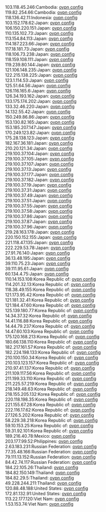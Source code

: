 103.118.45.246:Cambodia: [ovpn config](vpn/103_118_45_246.ovpn)  
119.82.254.66:Cambodia: [ovpn config](vpn/119_82_254_66.ovpn)  
118.136.42.11:Indonesia: [ovpn config](vpn/118_136_42_11.ovpn)  
103.152.178.62:Japan: [ovpn config](vpn/103_152_178_62.ovpn)  
106.150.220.151:Japan: [ovpn config](vpn/106_150_220_151.ovpn)  
110.135.102.73:Japan: [ovpn config](vpn/110_135_102_73.ovpn)  
113.154.84.113:Japan: [ovpn config](vpn/113_154_84_113.ovpn)  
114.187.223.66:Japan: [ovpn config](vpn/114_187_223_66.ovpn)  
117.18.181.73:Japan: [ovpn config](vpn/117_18_181_73.ovpn)  
118.106.73.238:Japan: [ovpn config](vpn/118_106_73_238.ovpn)  
118.159.108.111:Japan: [ovpn config](vpn/118_159_108_111.ovpn)  
119.239.80.144:Japan: [ovpn config](vpn/119_239_80_144.ovpn)  
121.106.148.235:Japan: [ovpn config](vpn/121_106_148_235.ovpn)  
122.215.138.225:Japan: [ovpn config](vpn/122_215_138_225.ovpn)  
123.1.114.53:Japan: [ovpn config](vpn/123_1_114_53.ovpn)  
125.51.64.56:Japan: [ovpn config](vpn/125_51_64_56.ovpn)  
126.116.165.6:Japan: [ovpn config](vpn/126_116_165_6.ovpn)  
126.34.193.162:Japan: [ovpn config](vpn/126_34_193_162.ovpn)  
133.175.174.202:Japan: [ovpn config](vpn/133_175_174_202.ovpn)  
133.32.46.220:Japan: [ovpn config](vpn/133_32_46_220.ovpn)  
14.132.55.42:Japan: [ovpn config](vpn/14_132_55_42.ovpn)  
150.249.86.86:Japan: [ovpn config](vpn/150_249_86_86.ovpn)  
153.130.82.165:Japan: [ovpn config](vpn/153_130_82_165.ovpn)  
153.185.207.147:Japan: [ovpn config](vpn/153_185_207_147.ovpn)  
170.249.123.82:Japan: [ovpn config](vpn/170_249_123_82.ovpn)  
175.28.138.123:Japan: [ovpn config](vpn/175_28_138_123.ovpn)  
182.167.36.181:Japan: [ovpn config](vpn/182_167_36_181.ovpn)  
210.20.121.34:Japan: [ovpn config](vpn/210_20_121_34.ovpn)  
219.100.37.104:Japan: [ovpn config](vpn/219_100_37_104.ovpn)  
219.100.37.105:Japan: [ovpn config](vpn/219_100_37_105.ovpn)  
219.100.37.107:Japan: [ovpn config](vpn/219_100_37_107.ovpn)  
219.100.37.13:Japan: [ovpn config](vpn/219_100_37_13.ovpn)  
219.100.37.177:Japan: [ovpn config](vpn/219_100_37_177.ovpn)  
219.100.37.182:Japan: [ovpn config](vpn/219_100_37_182.ovpn)  
219.100.37.19:Japan: [ovpn config](vpn/219_100_37_19.ovpn)  
219.100.37.31:Japan: [ovpn config](vpn/219_100_37_31.ovpn)  
219.100.37.49:Japan: [ovpn config](vpn/219_100_37_49.ovpn)  
219.100.37.51:Japan: [ovpn config](vpn/219_100_37_51.ovpn)  
219.100.37.55:Japan: [ovpn config](vpn/219_100_37_55.ovpn)  
219.100.37.58:Japan: [ovpn config](vpn/219_100_37_58.ovpn)  
219.100.37.86:Japan: [ovpn config](vpn/219_100_37_86.ovpn)  
219.100.37.87:Japan: [ovpn config](vpn/219_100_37_87.ovpn)  
219.100.37.96:Japan: [ovpn config](vpn/219_100_37_96.ovpn)  
219.28.163.178:Japan: [ovpn config](vpn/219_28_163_178.ovpn)  
220.150.152.155:Japan: [ovpn config](vpn/220_150_152_155.ovpn)  
221.118.47.135:Japan: [ovpn config](vpn/221_118_47_135.ovpn)  
222.229.53.78:Japan: [ovpn config](vpn/222_229_53_78.ovpn)  
27.91.76.140:Japan: [ovpn config](vpn/27_91_76_140.ovpn)  
36.13.48.195:Japan: [ovpn config](vpn/36_13_48_195.ovpn)  
39.110.75.23:Japan: [ovpn config](vpn/39_110_75_23.ovpn)  
39.111.95.61:Japan: [ovpn config](vpn/39_111_95_61.ovpn)  
60.134.4.75:Japan: [ovpn config](vpn/60_134_4_75.ovpn)  
110.14.153.108:Korea Republic of: [ovpn config](vpn/110_14_153_108.ovpn)  
114.201.32.13:Korea Republic of: [ovpn config](vpn/114_201_32_13.ovpn)  
118.38.49.155:Korea Republic of: [ovpn config](vpn/118_38_49_155.ovpn)  
121.173.95.42:Korea Republic of: [ovpn config](vpn/121_173_95_42.ovpn)  
121.181.32.41:Korea Republic of: [ovpn config](vpn/121_181_32_41.ovpn)  
121.184.47.60:Korea Republic of: [ovpn config](vpn/121_184_47_60.ovpn)  
125.139.180.77:Korea Republic of: [ovpn config](vpn/125_139_180_77.ovpn)  
14.34.37.32:Korea Republic of: [ovpn config](vpn/14_34_37_32.ovpn)  
14.41.116.88:Korea Republic of: [ovpn config](vpn/14_41_116_88.ovpn)  
14.44.79.237:Korea Republic of: [ovpn config](vpn/14_44_79_237.ovpn)  
14.47.60.103:Korea Republic of: [ovpn config](vpn/14_47_60_103.ovpn)  
175.120.168.213:Korea Republic of: [ovpn config](vpn/175_120_168_213.ovpn)  
180.66.138.110:Korea Republic of: [ovpn config](vpn/180_66_138_110.ovpn)  
182.217.161.57:Korea Republic of: [ovpn config](vpn/182_217_161_57.ovpn)  
182.224.198.133:Korea Republic of: [ovpn config](vpn/182_224_198_133.ovpn)  
210.100.150.34:Korea Republic of: [ovpn config](vpn/210_100_150_34.ovpn)  
210.103.123.157:Korea Republic of: [ovpn config](vpn/210_103_123_157.ovpn)  
210.97.41.137:Korea Republic of: [ovpn config](vpn/210_97_41_137.ovpn)  
211.109.117.56:Korea Republic of: [ovpn config](vpn/211_109_117_56.ovpn)  
211.199.33.110:Korea Republic of: [ovpn config](vpn/211_199_33_110.ovpn)  
211.225.57.219:Korea Republic of: [ovpn config](vpn/211_225_57_219.ovpn)  
218.149.48.63:Korea Republic of: [ovpn config](vpn/218_149_48_63.ovpn)  
218.155.205.132:Korea Republic of: [ovpn config](vpn/218_155_205_132.ovpn)  
220.118.198.35:Korea Republic of: [ovpn config](vpn/220_118_198_35.ovpn)  
221.155.67.28:Korea Republic of: [ovpn config](vpn/221_155_67_28.ovpn)  
222.116.17.62:Korea Republic of: [ovpn config](vpn/222_116_17_62.ovpn)  
27.126.5.202:Korea Republic of: [ovpn config](vpn/27_126_5_202.ovpn)  
58.229.38.218:Korea Republic of: [ovpn config](vpn/58_229_38_218.ovpn)  
59.10.153.25:Korea Republic of: [ovpn config](vpn/59_10_153_25.ovpn)  
59.31.92.101:Korea Republic of: [ovpn config](vpn/59_31_92_101.ovpn)  
189.216.40.78:Mexico: [ovpn config](vpn/189_216_40_78.ovpn)  
203.177.99.52:Philippines: [ovpn config](vpn/203_177_99_52.ovpn)  
2.63.183.231:Russian Federation: [ovpn config](vpn/2_63_183_231.ovpn)  
77.35.48.166:Russian Federation: [ovpn config](vpn/77_35_48_166.ovpn)  
79.111.13.152:Russian Federation: [ovpn config](vpn/79_111_13_152.ovpn)  
84.42.74.117:Russian Federation: [ovpn config](vpn/84_42_74_117.ovpn)  
184.22.105.26:Thailand: [ovpn config](vpn/184_22_105_26.ovpn)  
184.82.150.149:Thailand: [ovpn config](vpn/184_82_150_149.ovpn)  
184.82.29.5:Thailand: [ovpn config](vpn/184_82_29_5.ovpn)  
49.228.244.211:Thailand: [ovpn config](vpn/49_228_244_211.ovpn)  
120.88.48.188:United States: [ovpn config](vpn/120_88_48_188.ovpn)  
172.81.132.91:United States: [ovpn config](vpn/172_81_132_91.ovpn)  
113.22.177.120:Viet Nam: [ovpn config](vpn/113_22_177_120.ovpn)  
1.53.153.74:Viet Nam: [ovpn config](vpn/1_53_153_74.ovpn)  
